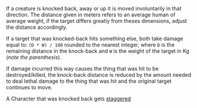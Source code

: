 If a creature is knocked back, away or up it is moved involuntarily in that direction. The distance given in meters refers to an average human of average weight, if the target differs greatly from theses dimensions, adjust the distance accordingly.

If a target that was knocked-back hits something else, both take damage equal to:
`(D * W) / 100` rounded to the nearest integer, where `D` is the remaining distance in the knock-back and `W` is the weight of the target in Kg (_note the parenthesis_).

If damage incurred this way causes the thing that was hit to be destroyed/killed, the knock-back distance is reduced by the amount needed to deal lethal damage to the thing that was hit and the original target continues to move.

A Character that was knocked back gets [staggered](Stagger.md)
